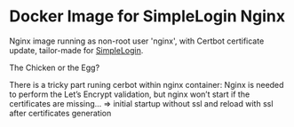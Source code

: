 # Docker Image for SimpleLogin Nginx

Nginx image running as non-root user 'nginx', with Certbot certificate update, tailor-made for [SimpleLogin](https://simplelogin.io/).

The Chicken or the Egg?

There is a tricky part runing cerbot within nginx container:
Nginx is needed to perform the Let’s Encrypt validation, but nginx won’t start if the certificates are missing... => initial startup without ssl and reload with ssl after certificates generation 
